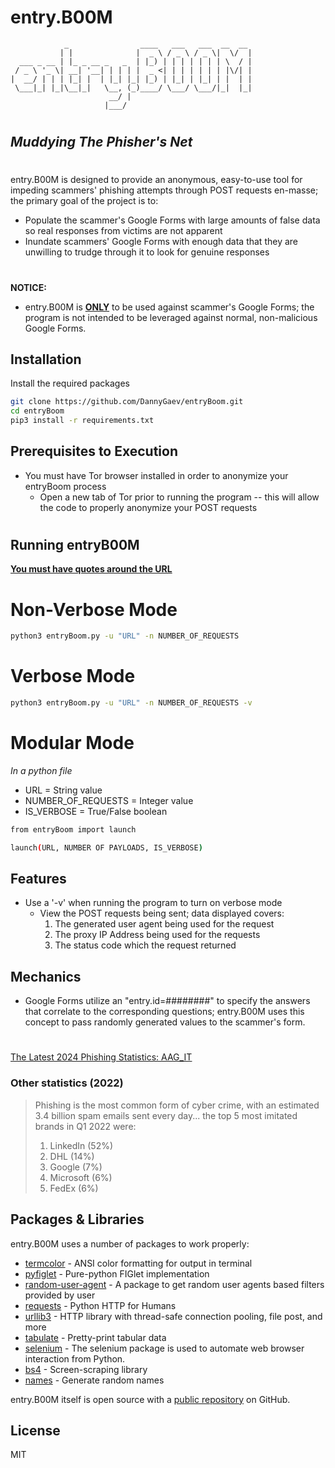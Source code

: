 # entry.B00M

                _                ____   ___   ___  __  __
               | |              |  _ \ / _ \ / _ \|  \/  |
      ___ _ __ | |_ _ __ _   _  | |_) | | | | | | | \  / |
     / _ \ '_ \| __| '__| | | | |  _ <| | | | | | | |\/| |
    |  __/ | | | |_| |  | |_| |_| |_) | |_| | |_| | |  | |
     \___|_| |_|\__|_|   \__, (_)____/ \___/ \___/|_|  |_|
                          __/ |
                         |___/
#
#
## _Muddying The Phisher's Net_
#
entry.B00M is designed to provide an anonymous, easy-to-use tool for impeding scammers' phishing attempts through POST requests en-masse; the primary goal of the project is to:
* Populate the scammer's Google Forms with large amounts of false data so real responses from victims are not apparent 
* Inundate scammers' Google Forms with enough data that they are unwilling to trudge through it to look for genuine responses

#
**NOTICE:**
* entry.B00M is <ins>**ONLY**</ins> to be used against scammer's Google Forms; the program is not intended to be leveraged against normal, non-malicious Google Forms.

## Installation

Install the required packages

```sh
git clone https://github.com/DannyGaev/entryBoom.git
cd entryBoom
pip3 install -r requirements.txt
```

## Prerequisites to Execution
- You must have Tor browser installed in order to anonymize your entryBoom process
  - Open a new tab of Tor prior to running the program -- this will allow the code to 
  properly anonymize your POST requests
#

## Running entryB00M
<ins>**You must have quotes around the URL**</ins>

# Non-Verbose Mode
```sh
python3 entryBoom.py -u "URL" -n NUMBER_OF_REQUESTS 
```

# Verbose Mode
```sh
python3 entryBoom.py -u "URL" -n NUMBER_OF_REQUESTS -v
```
# Modular Mode
_In a python file_
- URL = String value
- NUMBER_OF_REQUESTS = Integer value
- IS_VERBOSE = True/False boolean
```sh
from entryBoom import launch

launch(URL, NUMBER OF PAYLOADS, IS_VERBOSE)
```



## Features
- Use a '-v' when running the program to turn on verbose mode
    - View the POST requests being sent; data displayed covers:
        1. The generated user agent being used for the request
        2. The proxy IP Address being used for the requests
        3. The status code which the request returned

## Mechanics
- Google Forms utilize an "entry.id=########" to specify the answers that correlate to the corresponding questions; entry.B00M uses this concept to pass randomly generated values to the scammer's form.

#
#
<ins> The Latest 2024 Phishing Statistics: <ins>    [AAG_IT] 

### Other statistics (2022)
> Phishing is the most common form of cyber crime, 
> with an estimated 3.4 billion spam emails sent every day...
> the top 5 most imitated brands in Q1 2022 were:
> 1. LinkedIn (52%)
> 2. DHL (14%)
> 3. Google (7%)
> 4. Microsoft (6%)
> 5. FedEx (6%)

## Packages & Libraries

entry.B00M uses a number of packages to work properly:

- [termcolor] - ANSI color formatting for output in terminal 
- [pyfiglet] - Pure-python FIGlet implementation
- [random-user-agent] - A package to get random user agents based filters provided by user
- [requests] - Python HTTP for Humans
- [urllib3] - HTTP library with thread-safe connection pooling, file post, and more
- [tabulate] - Pretty-print tabular data
- [selenium] - The selenium package is used to automate web browser interaction from Python.
- [bs4] - Screen-scraping library
- [names] - Generate random names

entry.B00M itself is open source with a [public repository](https://github.com/DannyGaev/entryBoom) on GitHub.




## License

MIT

[//]: # (These are reference links used in the body of this note and get stripped out when the markdown processor does its job. There is no need to format nicely because it shouldn't be seen. Thanks SO - http://stackoverflow.com/questions/4823468/store-comments-in-markdown-syntax)

   [termcolor]: <https://pypi.org/project/termcolor/>
   [pyfiglet]: <https://pypi.org/project/pyfiglet/>
   [random-user-agent]: <https://pypi.org/project/random-user-agent/>
   [requests]: <https://pypi.org/project/requests/>
   [urllib3]: <https://pypi.org/project/urllib3/>
   [tabulate]: <https://pypi.org/project/tabulate/>
   [selenium]: <https://pypi.org/project/selenium/>
   [bs4]: <https://pypi.org/project/beautifulsoup4/>
   [names]: <https://pypi.org/project/names/>
   [AAG_IT]: <https://aag-it.com/the-latest-phishing-statistics/>
